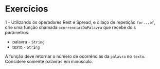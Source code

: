 # Exercícios

1 - Utilizando os operadores Rest e Spread, e o laço de repetição `for...of`, crie uma função chamada `ocorrenciasDaPalavra` que recebe dois parâmetros:
* palavra - `String`
* texto - `String`

A função deve retornar o número de ocorrências da `palavra` no `texto`.
Considere somente palavras em minúsculo.
